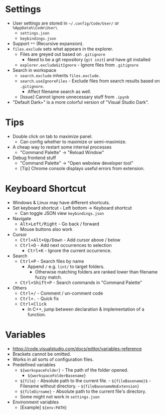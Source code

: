 # Settings

- User settings are stored in `~/.config/Code/User/` or `%AppData%\Code\User\`
    - `settings.json`
    - `keybindings.json`
- Support `**` (Recursive expansion).
- `files.exclude` sets what appears in the explorer.
    - Files are greyed out based on `.gitignore`
        - Need to be a git repository (`git init`) and have git installed
    - `explorer.excludeGitIgnore` - Ignore files from `.gitignore`
- Search in workspace
    - `search.exclude` inherits `files.exclude`.
    - `search.useIgnoreFiles` - Exclude files from search results based on `.gitignore`.
        - Affect filename search as well.
    - [Issue] Cannot ignore unnecessary stuff from `.ipynb`
-  "Default Dark+" is a more colorful version of "Visual Studio Dark".

# Tips

- Double click on tab to maximize panel.
    - Can config whether to maximize or semi-maximize.
- A cheap way to restart some internal processes
    - "Command Palette" -> "Reload Window"
- Debug frontend stuff
    - "Command Palette" -> "Open webview developer tool"
    - [Tip] Chrome console displays useful errors from extension.

# Keyboard Shortcut

- Windows & Linux may have different shortcuts.
- Set keyboard shortcut - Left bottom -> Keyboard shortcut
    - Can toggle JSON view `keybindings.json`
- Navigate
    - <kbd>Alt+Left/Right</kbd> - Go back / forward
    - Mouse buttons also work
- Cursor
    - <kbd>Ctrl+Alt+Up/Down</kbd> - Add cursor above / below
    - <kbd>Ctrl+D</kbd> - Add next occurrences to selection
        - <kbd>Ctrl+K</kbd> - Ignore the current occurrence.
- Search
    - <kbd>Ctrl+P</kbd> - Search files by name
        - Append `/` e.g. `lint/` to target folders.
            - Otherwise matching folders are ranked lower than filename fuzzy match.
    - <kbd>Ctrl+Shift+P</kbd> - Search commands in "Command Palette"
- Others
    - <kbd>Ctrl+/</kbd> - Comment / un-comment code
    - <kbd>Ctrl+.</kbd> - Quick fix
    - <kbd>Ctrl+Click</kbd>
        - In C++, jump between declaration & implementation of a function.


# Variables

- <https://code.visualstudio.com/docs/editor/variables-reference>
- Brackets cannot be omitted.
- Works in all sorts of configuration files.
- Predefined variables
    - `${workspaceFolder}` - The path of the folder opened.
        - `${workspaceFolderBasename}`
    - `${file}` - Absolute path to the current file.
            - `${fileBasename}$` - Filename without directory.
            - `${fileBasenameNoExtension}`
    - `${fileDirname}` - Absolute path to the current file's directory.
    - Some might not work in `settings.json`
- Environment variables
    - [Example] `${env:PATH}`

